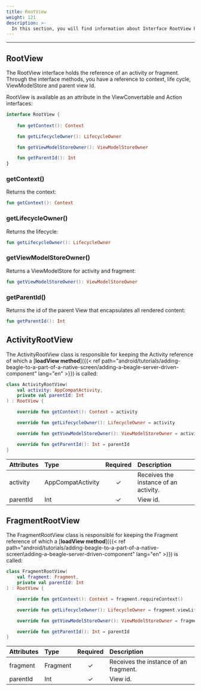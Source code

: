 ```yaml
---
title: RootView
weight: 121
description: >-
  In this section, you will find information about Interface RootView holder the reference of activity or fragment.
---
```


---

## RootView

The RootView interface holds the reference of an activity or fragment. Through the interface methods, you have a reference to context, life cycle, ViewModelStore and parent view Id. 

RootView is available as an attribute in the ViewConvertable and Action interfaces:

```kotlin
interface RootView {
    
    fun getContext(): Context

    fun getLifecycleOwner(): LifecycleOwner

    fun getViewModelStoreOwner(): ViewModelStoreOwner

    fun getParentId(): Int
}
```
### getContext()

Returns the context:

```kotlin
fun getContext(): Context
```

### getLifecycleOwner()

Returns the lifecycle:

```kotlin
fun getLifecycleOwner(): LifecycleOwner
```

### getViewModelStoreOwner()

Returns a ViewModelStore for activity and fragment:

```kotlin
fun getViewModelStoreOwner(): ViewModelStoreOwner
```

### getParentId()

Returns the id of the parent View that encapsulates all rendered content:

```kotlin
fun getParentId(): Int
```

## ActivityRootView

The ActivityRootView class is responsible for keeping the Activity reference of which a [**loadView method**]({{< ref path="android/tutorials/adding-beagle-to-a-part-of-a-native-screen/adding-a-beagle-server-driven-component" lang="en" >}}) is called: 

```kotlin
class ActivityRootView(
    val activity: AppCompatActivity,
    private val parentId: Int
) : RootView {

    override fun getContext(): Context = activity

    override fun getLifecycleOwner(): LifecycleOwner = activity

    override fun getViewModelStoreOwner(): ViewModelStoreOwner = activity

    override fun getParentId(): Int = parentId
}
```

| **Attributes** | **Type** | **Required** | **Description** |
| :--- | :--- | :---: | :--- |
| activity | AppCompatActivity | ✓ | Receives the instance of an activity. |
| parentId | Int | ✓ | View id. |


## FragmentRootView

The FragmentRootView class is responsible for keeping the Fragment reference of which a [**loadView method**]({{< ref path="android/tutorials/adding-beagle-to-a-part-of-a-native-screen\adding-a-beagle-server-driven-component" lang="en" >}}) is called: 

```kotlin
class FragmentRootView(
    val fragment: Fragment,
    private val parentId: Int
) : RootView {

    override fun getContext(): Context = fragment.requireContext()

    override fun getLifecycleOwner(): LifecycleOwner = fragment.viewLifecycleOwner

    override fun getViewModelStoreOwner(): ViewModelStoreOwner = fragment

    override fun getParentId(): Int = parentId
}
```

| **Attributes** | **Type** | **Required** | **Description** |
| :--- | :--- | :---: | :--- |
| fragment | Fragment | ✓ | Receives the instance of an fragment. |
| parentId | Int | ✓ | View id. |
